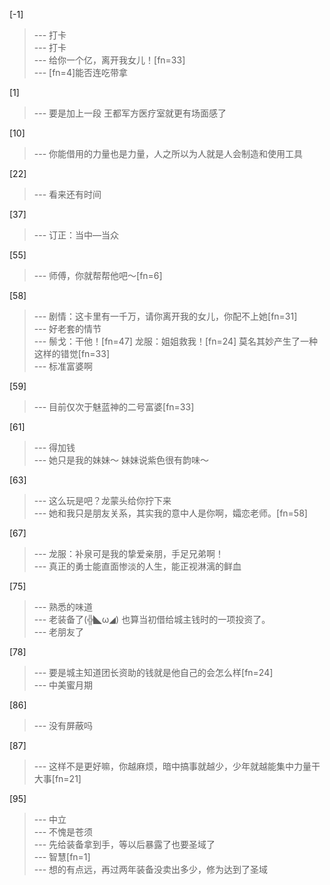 
[-1] 
>--- 打卡<br>
>--- 打卡<br>
>--- 给你一个亿，离开我女儿！[fn=33]<br>
>--- [fn=4]能否连吃带拿<br>

[1] 
>--- 要是加上一段 王都军方医疗室就更有场面感了<br>

[10] 
>--- 你能借用的力量也是力量，人之所以为人就是人会制造和使用工具<br>

[22] 
>--- 看来还有时间<br>

[37] 
>--- 订正：当中—当众<br>

[55] 
>--- 师傅，你就帮帮他吧～[fn=6]<br>

[58] 
>--- 剧情：这卡里有一千万，请你离开我的女儿，你配不上她[fn=31]<br>
>--- 好老套的情节<br>
>--- 鬃戈：干他！[fn=47]
龙服：姐姐救我！[fn=24]
莫名其妙产生了一种这样的错觉[fn=33]<br>
>--- 标准富婆啊<br>

[59] 
>--- 目前仅次于魅蓝神的二号富婆[fn=33]<br>

[61] 
>--- 得加钱<br>
>--- 她只是我的妹妹～
妹妹说紫色很有韵味～<br>

[63] 
>--- 这么玩是吧？龙蒙头给你拧下来<br>
>--- 她和我只是朋友关系，其实我的意中人是你啊，孀恋老师。[fn=58]<br>

[67] 
>--- 龙服：补泉可是我的挚爱亲朋，手足兄弟啊！<br>
>--- 真正的勇士能直面惨淡的人生，能正视淋漓的鲜血<br>

[75] 
>--- 熟悉的味道<br>
>--- 老装备了(╬◣ω◢)
也算当初借给城主钱时的一项投资了。<br>
>--- 老朋友了<br>

[78] 
>--- 要是城主知道团长资助的钱就是他自己的会怎么样[fn=24]<br>
>--- 中美蜜月期<br>

[86] 
>--- 没有屏蔽吗<br>

[87] 
>--- 这样不是更好嘛，你越麻烦，暗中搞事就越少，少年就越能集中力量干大事[fn=21]<br>

[95] 
>--- 中立<br>
>--- 不愧是苍须<br>
>--- 先给装备拿到手，等以后暴露了也要圣域了<br>
>--- 智慧[fn=1]<br>
>--- 想的有点远，再过两年装备没卖出多少，修为达到了圣域<br>
